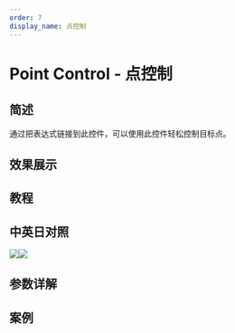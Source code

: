 ```yaml
---
order: 7
display_name: 点控制
---
```


# Point Control - 点控制

## 简述

通过把表达式链接到此控件，可以使用此控件轻松控制目标点。

## 效果展示

## 教程

## 中英日对照

![](https://mir.yuelili.com/user/AE/effects/AE-Effects-Expression-Controls-Point_Control.png)![](https://mir.yuelili.com/user/AE/effects/AE-Effects-Expression-Controls-Point_Control_cn.png)

## 参数详解

## 案例
